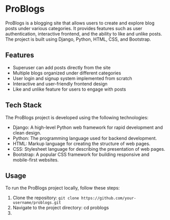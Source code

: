 # ProBlogs

ProBlogs is a blogging site that allows users to create and explore blog posts under various categories. It provides features such as user authentication, interactive frontend, and the ability to like and unlike posts. The project is built using Django, Python, HTML, CSS, and Bootstrap.

## Features

- Superuser can add posts directly from the site
- Multiple blogs organized under different categories
- User login and signup system implemented from scratch
- Interactive and user-friendly frontend design
- Like and unlike feature for users to engage with posts

## Tech Stack

The ProBlogs project is developed using the following technologies:

- Django: A high-level Python web framework for rapid development and clean design.
- Python: The programming language used for backend development.
- HTML: Markup language for creating the structure of web pages.
- CSS: Stylesheet language for describing the presentation of web pages.
- Bootstrap: A popular CSS framework for building responsive and mobile-first websites.

## Usage

To run the ProBlogs project locally, follow these steps:
1. Clone the repository:
   ```git clone https://github.com/your-username/problogs.git ```
2. Navigate to the project directory: cd problogs
3. 
